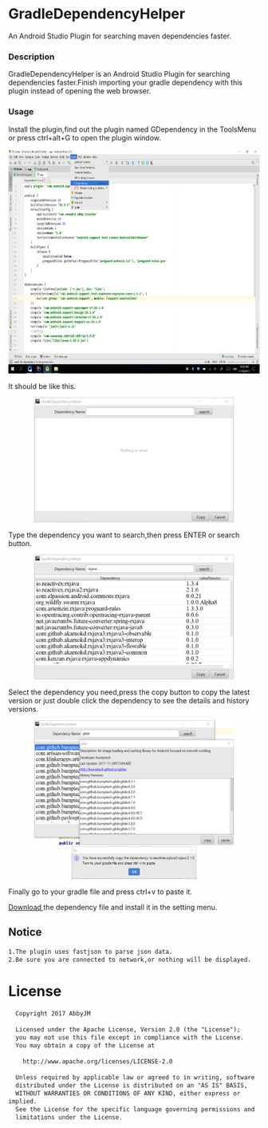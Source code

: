 # GradleDependencyHelper
An Android Studio Plugin for searching maven dependencies faster.

### Description
GradleDependencyHelper is an Android Studio Plugin for searching dependencies faster.Finish importing your gradle dependency with this plugin instead of opening the web browser.

### Usage
Install the plugin,find out the plugin named GDependency in the ToolsMenu or press ctrl+alt+G to open the plugin window.
<div align=center><img width="800" height="450" src="screenshots/pic5.png"/></div>  

It should be like this.
<div align=center><img width="400" height="250" src="screenshots/pic1.png"/></div>  


Type the dependency you want to search,then press ENTER or search button.

<div align=center><img width="400" height="250" src="screenshots/pic2.png"/></div>  



Select the dependency you need,press the copy button to copy the latest version or just double click the dependency to see the details and history versions.

<div align=center><img width="400" height="250" src="screenshots/pic4.png"/></div>  
<div align=center><img width="250 height="200" src="screenshots/pic3.png"/></div>  

Finally go to your gradle file and press ctrl+v to paste it.

[Download ](plugin/GradleDependencyHelper.zip)
the dependency file and install it in the setting menu.

## Notice
    1.The plugin uses fastjson to parse json data.
    2.Be sure you are connected to network,or nothing will be displayed.

# License
      Copyright 2017 AbbyJM

      Licensed under the Apache License, Version 2.0 (the "License");
      you may not use this file except in compliance with the License.
      You may obtain a copy of the License at

        http://www.apache.org/licenses/LICENSE-2.0

      Unless required by applicable law or agreed to in writing, software
      distributed under the License is distributed on an "AS IS" BASIS,
      WITHOUT WARRANTIES OR CONDITIONS OF ANY KIND, either express or implied.
      See the License for the specific language governing permissions and
      limitations under the License.

